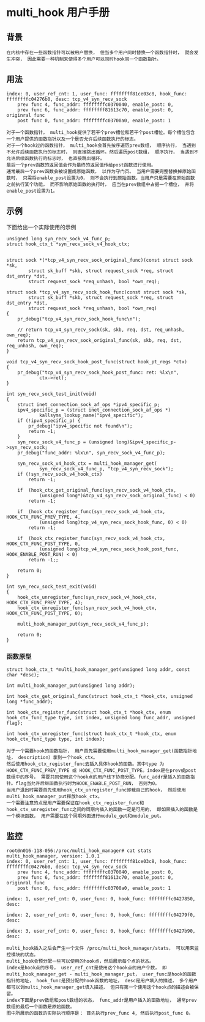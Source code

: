 
# multi_hook 用户手册

## 背景
    在内核中存在一些函数指针可以被用户替换， 但当多个用户同时替换一个函数指针时， 就会发生冲突， 因此需要一种机制来使得多个用户可以同时hook同一个函数指针。

## 用法

```
index: 0, user_ref_cnt: 1, user_func: ffffffff81ce03c8, hook_func: ffffffffc04276b0, desc: tcp_v4_syn_recv_sock 
    prev func 4, func_addr: ffffffffc0370040, enable_post: 0, 
    prev func 6, func_addr: ffffffff81613c70, enable_post: 0, originral func 
    post func 0, func_addr: ffffffffc03700a0, enable_post: 1 
```

    对于一个函数指针， multi_hook提供了若干个prev槽位和若干个post槽位。每个槽位包含一个用户提供的函数指针以及一个是否允许后续函数执行的标志。
    对于一个hook过的函数指针， multi_hook会首先按序遍历prev数组， 顺序执行， 当遇到不允许后续函数执行的标志时， 则直接跳出循环。然后遍历post数组， 顺序执行， 当遇到不允许后续函数执行的标志时， 也直接跳出循环。
    最后一个prev函数的返回值会作为最终的返回值传给post函数进行使用。
    通常最后一个prev函数会被设置成原始函数， 以作为守门员。 当用户需要完整替换掉原始函数时， 只需将enable_post设置为0， 则不会执行到原始函数。当用户只是需要在原始函数之前执行某个功能， 而不影响原始函数的执行时， 应当在prev数组中占据一个槽位， 并将enable_post设置为1。
    

## 示例

下面给出一个实际使用的示例
```
unsigned long syn_recv_sock_v4_func_p;
struct hook_ctx_t *syn_recv_sock_v4_hook_ctx;


struct sock *(*tcp_v4_syn_recv_sock_original_func)(const struct sock *sk,
        struct sk_buff *skb, struct request_sock *req, struct dst_entry *dst, 
        struct request_sock *req_unhash, bool *own_req);

struct sock *tcp_v4_syn_recv_sock_hook_func(const struct sock *sk,
        struct sk_buff *skb, struct request_sock *req, struct dst_entry *dst, 
        struct request_sock *req_unhash, bool *own_req)
{
    pr_debug("tcp_v4_syn_recv_sock_hook_func\n");

    // return tcp_v4_syn_recv_sock(sk, skb, req, dst, req_unhash, own_req);
    return tcp_v4_syn_recv_sock_original_func(sk, skb, req, dst, req_unhash, own_req);
}

void tcp_v4_syn_recv_sock_hook_post_func(struct hook_pt_regs *ctx)
{
    pr_debug("tcp_v4_syn_recv_sock_hook_post_func: ret: %lx\n",
            ctx->ret);
}

int syn_recv_sock_test_init(void)
{
    struct inet_connection_sock_af_ops *ipv4_specific_p;
    ipv4_specific_p = (struct inet_connection_sock_af_ops *)
            kallsyms_lookup_name("ipv4_specific");
    if (!ipv4_specific_p) {
        pr_debug("ipv4_specific not found\n");
        return -1;
    }
    syn_recv_sock_v4_func_p = (unsigned long)&ipv4_specific_p->syn_recv_sock;
    pr_debug("func_addr: %lx\n", syn_recv_sock_v4_func_p);

    syn_recv_sock_v4_hook_ctx = multi_hook_manager_get(
            syn_recv_sock_v4_func_p, "tcp_v4_syn_recv_sock");
    if (!syn_recv_sock_v4_hook_ctx)
        return -1;

    if  (hook_ctx_get_original_func(syn_recv_sock_v4_hook_ctx, 
            (unsigned long*)&tcp_v4_syn_recv_sock_original_func) < 0)
        return -1;

    if  (hook_ctx_register_func(syn_recv_sock_v4_hook_ctx, HOOK_CTX_FUNC_PREV_TYPE, 4,
            (unsigned long)tcp_v4_syn_recv_sock_hook_func, 0) < 0)
        return -1;

    if  (hook_ctx_register_func(syn_recv_sock_v4_hook_ctx, HOOK_CTX_FUNC_POST_TYPE, 0,
            (unsigned long)tcp_v4_syn_recv_sock_hook_post_func, HOOK_ENABLE_POST_RUN) < 0)
        return -1;;

    return 0;
}

int syn_recv_sock_test_exit(void)
{
    hook_ctx_unregister_func(syn_recv_sock_v4_hook_ctx, HOOK_CTX_FUNC_PREV_TYPE, 4);
    hook_ctx_unregister_func(syn_recv_sock_v4_hook_ctx, HOOK_CTX_FUNC_POST_TYPE, 0);

    multi_hook_manager_put(syn_recv_sock_v4_func_p);

    return 0;
}
```

### 函数原型

```
struct hook_ctx_t *multi_hook_manager_get(unsigned long addr, const char *desc);

int multi_hook_manager_put(unsigned long addr);

int hook_ctx_get_original_func(struct hook_ctx_t *hook_ctx, unsigned long *func_addr);

int hook_ctx_register_func(struct hook_ctx_t *hook_ctx, enum hook_ctx_func_type type, int index, unsigned long func_addr, unsigned flag);

int hook_ctx_unregister_func(struct hook_ctx_t *hook_ctx, enum hook_ctx_func_type type, int index);
```


    对于一个需要hook的函数指针， 用户首先需要使用multi_hook_manager_get(函数指针地址， description）拿到一个hook_ctx。
    然后使用hook_ctx_register_func去插入具体hook的函数。其中type 为 HOOK_CTX_FUNC_PREV_TYPE 或 HOOK_CTX_FUNC_POST_TYPE。index是在prev或post数组中的序号， 需要共同使用这个hook点的用户线下协商分配。func_addr是插入的函数指针。flag当允许后继函数执行时为HOOK_ENABLE_POST_RUN， 否则为0。
    当用户退出时需要首先使用hook_ctx_unregister_func卸载自己的hook， 然后使用multi_hook_manager_put释放hook_ctx。
    一个需要注意的点是用户需要保证在hook_ctx_register_func和hook_ctx_unregister_func之间的周期内插入的函数一定是可用的， 即如果插入的函数是一个模块函数， 用户需要在这个周期外面进行module_get和module_put。


## 监控

```
root@n016-118-056:/proc/multi_hook_manager# cat stats 
multi_hook_manager, version: 1.0.1 
index: 0, user_ref_cnt: 1, user_func: ffffffff81ce03c8, hook_func: ffffffffc04276b0, desc: tcp_v4_syn_recv_sock 
    prev func 4, func_addr: ffffffffc0370040, enable_post: 0, 
    prev func 6, func_addr: ffffffff81613c70, enable_post: 0, originral func 
    post func 0, func_addr: ffffffffc03700a0, enable_post: 1 
 
index: 1, user_ref_cnt: 0, user_func: 0, hook_func: ffffffffc0427850, desc: 
 
index: 2, user_ref_cnt: 0, user_func: 0, hook_func: ffffffffc04279f0, desc: 
 
index: 3, user_ref_cnt: 0, user_func: 0, hook_func: ffffffffc0427b90, desc: 
```

    multi_hook插入之后会产生一个文件 /proc/multi_hook_manager/stats， 可以用来监控模块的状态。
    multi_hook会预分配一些可以使用的hook点，然后展示每个点的状态。
    index是hook点的序号， user_ref_cnt是使用这个hook点的用户个数， 即multi_hook_manager_get - multi_hook_manager_put， user_func是hook的函数指针的地址， hook_func是预分配的hook函数的地址， desc是用户填入的描述， 多个用户都可以调multi_hook_manager_get填入描述， 但只有第一个使用这个hook点的描述会被保留。
    index下面是prev数组和post数组的状态， func_addr是用户插入的函数地址， 通常prev数组的最后一个函数是原始函数。
    图中所展示的函数的实际执行顺序是： 首先执行prev_func 4, 然后执行post_func 0。
